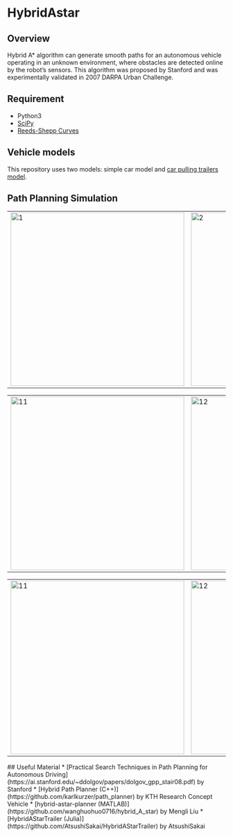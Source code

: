 # HybridAstar
## Overview
Hybrid A* algorithm can generate smooth paths for an autonomous vehicle operating in an unknown environment, where obstacles are detected online by the robot’s sensors. This algorithm was proposed by Stanford and was experimentally validated in 2007 DARPA Urban Challenge.
## Requirement
* Python3
* [SciPy](https://www.scipy.org/)
* [Reeds-Shepp Curves](https://github.com/zhm-real/ReedsSheppCurves)
## Vehicle models
This repository uses two models: simple car model and [car pulling trailers model](http://planning.cs.uiuc.edu/node661.html#77556).
## Path Planning Simulation
<div align=right>
<table>
  <tr>
    <td><img src="https://github.com/zhm-real/HybridAstar/blob/master/gif/hybrid%20Astar-1.gif" alt="1" width="400"/></a></td>
    <td><img src="https://github.com/zhm-real/HybridAstar/blob/master/gif/hybrid%20Astar-2.gif" alt="2" width="400"/></a></td>
  </tr>
</table>
<table>
  <tr>
    <td><img src="https://github.com/zhm-real/HybridAstar/blob/master/gif/hybrid%20Astar-t1.gif" alt="11" width="400"/></a></td>
    <td><img src="https://github.com/zhm-real/HybridAstar/blob/master/gif/hybrid%20Astar-t1.gif" alt="12" width="400"/></a></td>
  </tr>
</table>
<table>
  <tr>
    <td><img src="https://github.com/zhm-real/HybridAstar/blob/master/gif/hybrid%20Astar-t2.gif" alt="11" width="400"/></a></td>
    <td><img src="https://github.com/zhm-real/HybridAstar/blob/master/gif/hybrid%20Astar-t3.gif" alt="12" width="400"/></a></td>
  </tr>
</table>
</div>
## Useful Material
* [Practical Search Techniques in Path Planning for Autonomous Driving](https://ai.stanford.edu/~ddolgov/papers/dolgov_gpp_stair08.pdf) by Stanford
* [Hybrid Path Planner (C++)](https://github.com/karlkurzer/path_planner) by KTH Research Concept Vehicle
* [hybrid-astar-planner (MATLAB)](https://github.com/wanghuohuo0716/hybrid_A_star) by Mengli Liu
* [HybridAStarTrailer (Julia)](https://github.com/AtsushiSakai/HybridAStarTrailer) by AtsushiSakai
